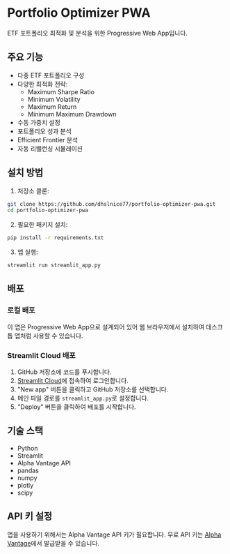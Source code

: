 # Portfolio Optimizer PWA

ETF 포트폴리오 최적화 및 분석을 위한 Progressive Web App입니다.

## 주요 기능

- 다중 ETF 포트폴리오 구성
- 다양한 최적화 전략:
  - Maximum Sharpe Ratio
  - Minimum Volatility
  - Maximum Return
  - Minimum Maximum Drawdown
- 수동 가중치 설정
- 포트폴리오 성과 분석
- Efficient Frontier 분석
- 자동 리밸런싱 시뮬레이션

## 설치 방법

1. 저장소 클론:
```bash
git clone https://github.com/dhslnice77/portfolio-optimizer-pwa.git
cd portfolio-optimizer-pwa
```

2. 필요한 패키지 설치:
```bash
pip install -r requirements.txt
```

3. 앱 실행:
```bash
streamlit run streamlit_app.py
```

## 배포

### 로컬 배포
이 앱은 Progressive Web App으로 설계되어 있어 웹 브라우저에서 설치하여 데스크톱 앱처럼 사용할 수 있습니다.

### Streamlit Cloud 배포
1. GitHub 저장소에 코드를 푸시합니다.
2. [Streamlit Cloud](https://streamlit.io/cloud)에 접속하여 로그인합니다.
3. "New app" 버튼을 클릭하고 GitHub 저장소를 선택합니다.
4. 메인 파일 경로를 `streamlit_app.py`로 설정합니다.
5. "Deploy" 버튼을 클릭하여 배포를 시작합니다.

## 기술 스택

- Python
- Streamlit
- Alpha Vantage API
- pandas
- numpy
- plotly
- scipy

## API 키 설정

앱을 사용하기 위해서는 Alpha Vantage API 키가 필요합니다. 무료 API 키는 [Alpha Vantage](https://www.alphavantage.co/support/#api-key)에서 발급받을 수 있습니다.
